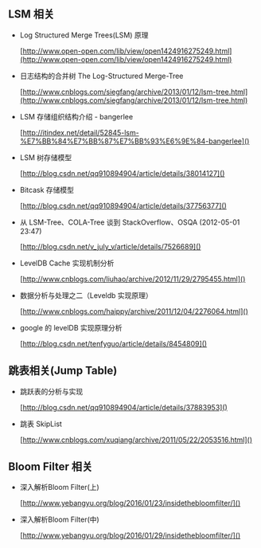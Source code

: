 
## LSM 相关

- Log Structured Merge Trees(LSM) 原理

    [http://www.open-open.com/lib/view/open1424916275249.html](http://www.open-open.com/lib/view/open1424916275249.html)

- 日志结构的合并树 The Log-Structured Merge-Tree

    [http://www.cnblogs.com/siegfang/archive/2013/01/12/lsm-tree.html](http://www.cnblogs.com/siegfang/archive/2013/01/12/lsm-tree.html)

- LSM 存储组织结构介绍 - bangerlee

    [http://itindex.net/detail/52845-lsm-%E7%BB%84%E7%BB%87%E7%BB%93%E6%9E%84-bangerlee]()

- LSM 树存储模型

    [http://blog.csdn.net/qq910894904/article/details/38014127]()

- Bitcask 存储模型

    [http://blog.csdn.net/qq910894904/article/details/37756377]()

- 从 LSM-Tree、COLA-Tree 谈到 StackOverflow、OSQA (2012-05-01 23:47)

    [http://blog.csdn.net/v_july_v/article/details/7526689]()

- LevelDB Cache 实现机制分析

    [http://www.cnblogs.com/liuhao/archive/2012/11/29/2795455.html]()


- 数据分析与处理之二（Leveldb 实现原理）

    [http://www.cnblogs.com/haippy/archive/2011/12/04/2276064.html]()

- google 的 levelDB 实现原理分析

    [http://blog.csdn.net/tenfyguo/article/details/8454809]()

## 跳表相关(Jump Table)

- 跳跃表的分析与实现

    [http://blog.csdn.net/qq910894904/article/details/37883953]()

- 跳表 SkipList

    [http://www.cnblogs.com/xuqiang/archive/2011/05/22/2053516.html]()

## Bloom Filter 相关

- 深入解析Bloom Filter(上)

    [http://www.yebangyu.org/blog/2016/01/23/insidethebloomfilter/]()

- 深入解析Bloom Filter(中)

    [http://www.yebangyu.org/blog/2016/01/29/insidethebloomfilter/]()
